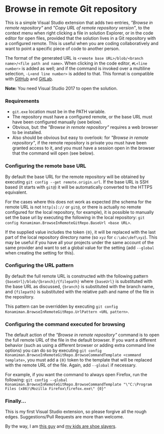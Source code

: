 # Browse in remote Git repository #

This is a simple Visual Studio extension that adds two entries, _"Browse in remote repository"_ and _"Copy URL of remote repository version"_, to the context menu when right clicking a file in solution Explorer, or in the code editor for open files, provided that the solution lives in a Git repository with a configured remote. This is useful when you are coding collaboratively and want to point a specific piece of code to another person.

The format of the generated URL is `<remote base URL>/blob/<branch name>/<file path and name>`. When clicking in the code editor, `#L<line number>` is added as well; and if the command is invoked over a multiline selection, `-L<end line number>` is added to that. This format is compatible with [GitHub](http://github.com) and [GitLab](http://gitlab.com).

**Note:** You need Visual Studio 2017 to open the solution.

### Requirements ###

* `git.exe` location must be in the PATH variable.
* The repository must have a configured remote, or the base URL must have been configured manually (see below).
* Obvious, but: the _"Browse in remote repository"_ requires a web browser to be installed.
* Also should be obvious but easy to overlook: for _"Browse in remote repository"_, if the remote repository is private you must have been granted access to it, and you must have a session open in the browser that the command will open (see below).

### Configuring the remote base URL ###

By default the base URL for the remote repository will be obtained by executing `git config --get remote.origin.url`. If the base URL is SSH based (it starts with `git@`) it will be automatically converted to the HTTPS equivalent.

For the cases where this does not work as expected (the schema for the remote URL is not `http[s]://` or `git@`, or there is actually no remote configured for the local repository, for example), it is possible to manually set the base url by executing the following in the local repository: `git config Konamiman.BrowseInRemoteGitRepo.BaseUrl <base URL>`.

If the supplied value includes the token `{0}`, it will be replaced with the last part of the local repository directory name (so `xyz` for `c:\abc\def\xyz`). This may be useful if you have all your projects under the same account of the same provider and want to set a global value for the setting (add `--global` when creating the setting for this).

### Configuring the URL pattern ###

By default the full remote URL is constructed with the following pattern `{baseUrl}/blob/{branch}/{filepath}` where `{baseUrl}` is substituted with the base URL as discussed, `{branch}` is substituted with the branch name, and `{filepath}` is substituted with the relative path and name of the file in the repository.

This pattern can be overridden by executing `git config Konamiman.BrowseInRemoteGitRepo.UrlPattern <URL pattern>`.

### Configuring the command executed for browsing ###

The default action of the _"Browse in remote repository"_ command is to open the full remote URL of the file in the default browser. If you want a different behavior (such as using a different browser or adding extra command line options) you can do so by executing `git config Konamiman.BrowseInRemoteGitRepo.BrowseCommandTemplate <command  template>`, you must add a `{0}` token to the template that will be replaced with the remote URL of the file. Again, add `--global` if necessary.

For example, if you want the command to always open Firefox, run the following: `git config --global Konamiman.BrowseInRemoteGitRepo.BrowseCommandTemplate "\"C:\Program Files (x86)\Mozilla Firefox\firefox.exe\" {0}"`

### Finally... ###

This is my first Visual Studio extension, so please forgive all the rough edges. Suggestions/Pull Requests are more than welcome.

By the way, I am [this guy](http://stackoverflow.com/users/4574/konamiman?tab=profile) and [my kids are shoe slayers](http://www.konamiman.com/msx/msx-e.html#donate).
